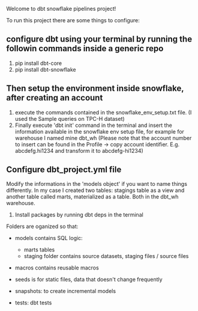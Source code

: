 Welcome to dbt snowflake pipelines project!

To run this project there are some things to configure:
## configure dbt using your terminal by running the followin commands inside a generic repo
1. pip install dbt-core
2. pip install dbt-snowflake

## Then setup the environment inside snowflake, after creating an account
1. execute the commands contained in the snowflake_env_setup.txt file. (I used the Sample queries on TPC-H dataset)
2. Finally execute 'dbt init' command in the terminal and insert the information available in the snowflake env setup file, for example for warehouse I named mine dbt_wh
   (Please note that the account number to insert can be found in the Profile -> copy account identifier. E.g. abcdefg.hi1234 and transform it to abcdefg-hi1234)

## Configure dbt_project.yml file
Modify the informations in the 'models object' if you want to name things differently.
In my case I created two tables: stagings table as a view and another table called marts, materialized as a table. Both in the dbt_wh warehouse.

1. Install packages by running dbt deps in the terminal


Folders are oganized so that:
- models contains SQL logic:
   - marts tables 
   - staging folder contains source datasets, staging files / source files

- macros contains reusable macros
- seeds is for static files, data that doesn't change frequently
- snapshots: to create incremental models
- tests: dbt tests
